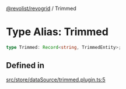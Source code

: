 [@revolist/revogrid](README.md) / Trimmed

# Type Alias: Trimmed

```ts
type Trimmed: Record<string, TrimmedEntity>;
```

## Defined in

[src/store/dataSource/trimmed.plugin.ts:5](https://github.com/revolist/revogrid/blob/15bed16e98b0807fadb0bfdae87d4c121f88e09e/src/store/dataSource/trimmed.plugin.ts#L5)

